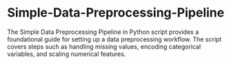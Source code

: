 # Simple-Data-Preprocessing-Pipeline
The Simple Data Preprocessing Pipeline in Python script provides a foundational guide for setting up a data preprocessing workflow. The script covers steps such as handling missing values, encoding categorical variables, and scaling numerical features.
